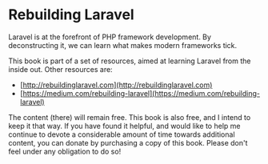# Rebuilding Laravel

Laravel is at the forefront of PHP framework development. By deconstructing it, we can learn what makes modern frameworks tick. 

This book is part of a set of resources, aimed at learning Laravel from the inside out. Other resources are:

- [http://rebuildinglaravel.com](http://rebuildinglaravel.com)
- [https://medium.com/rebuilding-laravel](https://medium.com/rebuilding-laravel)

The content (there) will remain free. This book is also free, and I intend to keep it that way. If you have found it helpful, and would like to help me continue to devote a considerable amount of time towards additional content, you can donate by purchasing a copy of this book. Please don't feel under any obligation to do so!
